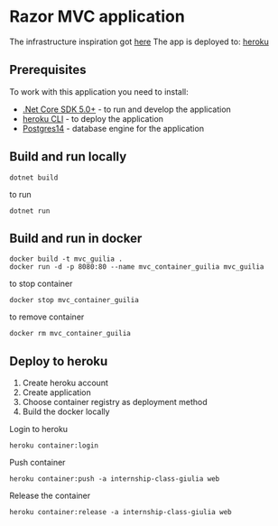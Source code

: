 # Razor MVC application

The infrastructure inspiration got [here](https://dev.to/alrobilliard/deploying-net-core-to-heroku-1lfe)
The app is deployed to: [heroku](https://internship-class-giulia.herokuapp.com/)

## Prerequisites

To work with this application you need to install:
* [.Net Core SDK 5.0+](https://dotnet.microsoft.com/download/dotnet/5.0) - to run and develop the application
* [heroku CLI](https://devcenter.heroku.com/articles/heroku-cli) - to deploy the application* [Postgres14](https://www.postgresql.org/download/) - database engine for the application

## Build and run locally

```
dotnet build
```

to run
```
dotnet run
```

## Build and run in docker

```
docker build -t mvc_guilia .
docker run -d -p 8080:80 --name mvc_container_guilia mvc_guilia
```

to stop container
```
docker stop mvc_container_guilia
```
to remove container
```
docker rm mvc_container_guilia
```

## Deploy to heroku

1. Create heroku account
2. Create application
3. Choose container registry as deployment method
4. Build the docker locally


Login to heroku
```
heroku container:login
```

Push container
```
heroku container:push -a internship-class-giulia web
```

Release the container
```
heroku container:release -a internship-class-giulia web
```
